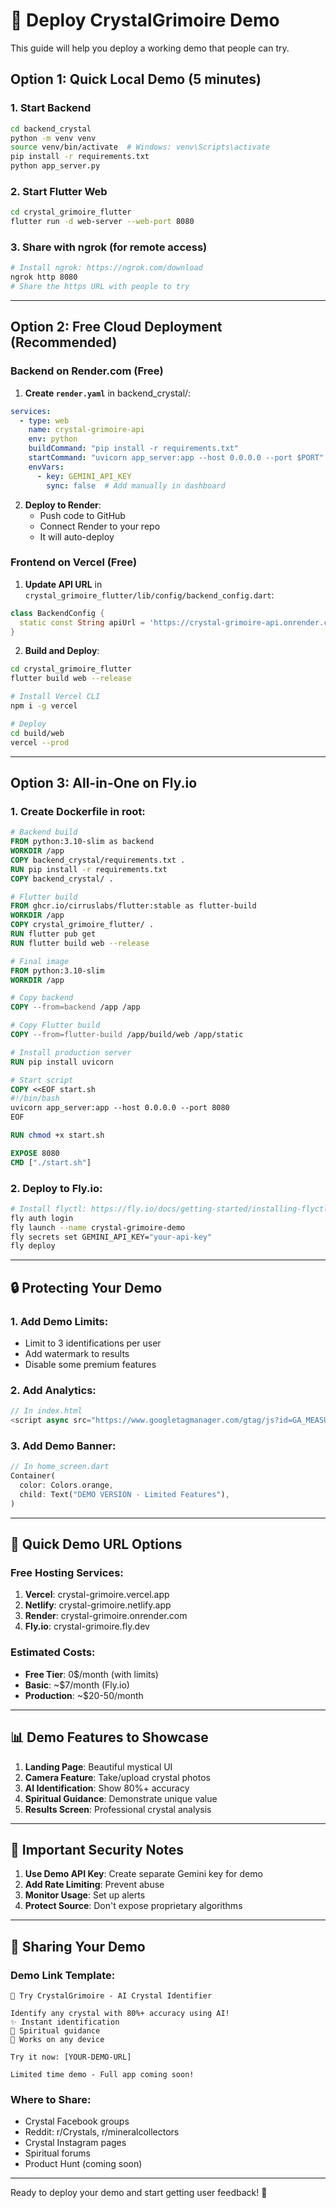 # 🚀 Deploy CrystalGrimoire Demo

This guide will help you deploy a working demo that people can try.

## Option 1: Quick Local Demo (5 minutes)

### 1. Start Backend
```bash
cd backend_crystal
python -m venv venv
source venv/bin/activate  # Windows: venv\Scripts\activate
pip install -r requirements.txt
python app_server.py
```

### 2. Start Flutter Web
```bash
cd crystal_grimoire_flutter
flutter run -d web-server --web-port 8080
```

### 3. Share with ngrok (for remote access)
```bash
# Install ngrok: https://ngrok.com/download
ngrok http 8080
# Share the https URL with people to try
```

---

## Option 2: Free Cloud Deployment (Recommended)

### Backend on Render.com (Free)

1. **Create `render.yaml`** in backend_crystal/:
```yaml
services:
  - type: web
    name: crystal-grimoire-api
    env: python
    buildCommand: "pip install -r requirements.txt"
    startCommand: "uvicorn app_server:app --host 0.0.0.0 --port $PORT"
    envVars:
      - key: GEMINI_API_KEY
        sync: false  # Add manually in dashboard
```

2. **Deploy to Render**:
   - Push code to GitHub
   - Connect Render to your repo
   - It will auto-deploy

### Frontend on Vercel (Free)

1. **Update API URL** in `crystal_grimoire_flutter/lib/config/backend_config.dart`:
```dart
class BackendConfig {
  static const String apiUrl = 'https://crystal-grimoire-api.onrender.com';
}
```

2. **Build and Deploy**:
```bash
cd crystal_grimoire_flutter
flutter build web --release

# Install Vercel CLI
npm i -g vercel

# Deploy
cd build/web
vercel --prod
```

---

## Option 3: All-in-One on Fly.io

### 1. Create Dockerfile in root:
```dockerfile
# Backend build
FROM python:3.10-slim as backend
WORKDIR /app
COPY backend_crystal/requirements.txt .
RUN pip install -r requirements.txt
COPY backend_crystal/ .

# Flutter build
FROM ghcr.io/cirruslabs/flutter:stable as flutter-build
WORKDIR /app
COPY crystal_grimoire_flutter/ .
RUN flutter pub get
RUN flutter build web --release

# Final image
FROM python:3.10-slim
WORKDIR /app

# Copy backend
COPY --from=backend /app /app

# Copy Flutter build
COPY --from=flutter-build /app/build/web /app/static

# Install production server
RUN pip install uvicorn

# Start script
COPY <<EOF start.sh
#!/bin/bash
uvicorn app_server:app --host 0.0.0.0 --port 8080
EOF

RUN chmod +x start.sh

EXPOSE 8080
CMD ["./start.sh"]
```

### 2. Deploy to Fly.io:
```bash
# Install flyctl: https://fly.io/docs/getting-started/installing-flyctl/
fly auth login
fly launch --name crystal-grimoire-demo
fly secrets set GEMINI_API_KEY="your-api-key"
fly deploy
```

---

## 🔒 Protecting Your Demo

### 1. **Add Demo Limits**:
- Limit to 3 identifications per user
- Add watermark to results
- Disable some premium features

### 2. **Add Analytics**:
```javascript
// In index.html
<script async src="https://www.googletagmanager.com/gtag/js?id=GA_MEASUREMENT_ID"></script>
```

### 3. **Add Demo Banner**:
```dart
// In home_screen.dart
Container(
  color: Colors.orange,
  child: Text("DEMO VERSION - Limited Features"),
)
```

---

## 🎯 Quick Demo URL Options

### Free Hosting Services:
1. **Vercel**: crystal-grimoire.vercel.app
2. **Netlify**: crystal-grimoire.netlify.app
3. **Render**: crystal-grimoire.onrender.com
4. **Fly.io**: crystal-grimoire.fly.dev

### Estimated Costs:
- **Free Tier**: 0$/month (with limits)
- **Basic**: ~$7/month (Fly.io)
- **Production**: ~$20-50/month

---

## 📊 Demo Features to Showcase

1. **Landing Page**: Beautiful mystical UI
2. **Camera Feature**: Take/upload crystal photos
3. **AI Identification**: Show 80%+ accuracy
4. **Spiritual Guidance**: Demonstrate unique value
5. **Results Screen**: Professional crystal analysis

---

## 🚨 Important Security Notes

1. **Use Demo API Key**: Create separate Gemini key for demo
2. **Add Rate Limiting**: Prevent abuse
3. **Monitor Usage**: Set up alerts
4. **Protect Source**: Don't expose proprietary algorithms

---

## 📱 Sharing Your Demo

### Demo Link Template:
```
🔮 Try CrystalGrimoire - AI Crystal Identifier

Identify any crystal with 80%+ accuracy using AI!
✨ Instant identification
💜 Spiritual guidance
📱 Works on any device

Try it now: [YOUR-DEMO-URL]

Limited time demo - Full app coming soon!
```

### Where to Share:
- Crystal Facebook groups
- Reddit: r/Crystals, r/mineralcollectors
- Crystal Instagram pages
- Spiritual forums
- Product Hunt (coming soon)

---

Ready to deploy your demo and start getting user feedback! 🚀